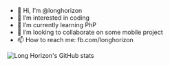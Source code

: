 - 👋 Hi, I’m @longhorizon
- 👀 I’m interested in coding
- 🌱 I’m currently learning PhP
- 💞️ I’m looking to collaborate on some mobile project
- 📫 How to reach me: fb.com/longhorizon

![Long Horizon's GitHub stats](https://github-readme-stats.vercel.app/api?username=longhorizon&show_icons=true&theme=radical)
